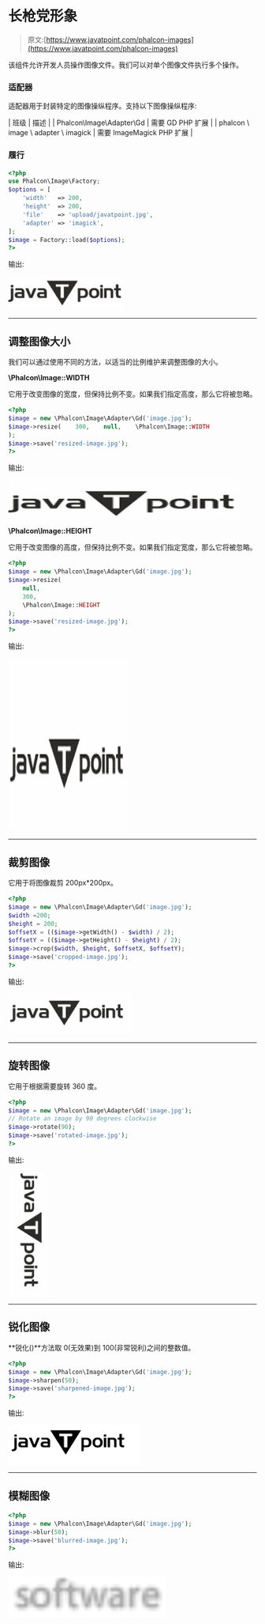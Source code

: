 # 长枪党形象

> 原文:[https://www.javatpoint.com/phalcon-images](https://www.javatpoint.com/phalcon-images)

该组件允许开发人员操作图像文件。我们可以对单个图像文件执行多个操作。

### 适配器

适配器用于封装特定的图像操纵程序。支持以下图像操纵程序:

| 班级 | 描述 |
| Phalcon\Image\Adapter\Gd | 需要 GD PHP 扩展 |
| phalcon \ image \ adapter \ imagick | 需要 ImageMagick PHP 扩展 |

### 履行

```php
<?php
use Phalcon\Image\Factory;
$options = [
    'width'   => 200,
    'height'  => 200,
    'file'    => 'upload/javatpoint.jpg',
    'adapter' => 'imagick',
];
$image = Factory::load($options);
?>

```

输出:

![Phalcon Images 1](img/f6490aad99c8e28202cc6d4713f6e979.png)

* * *

## 调整图像大小

我们可以通过使用不同的方法，以适当的比例维护来调整图像的大小。

**\Phalcon\Image::WIDTH**

它用于改变图像的宽度，但保持比例不变。如果我们指定高度，那么它将被忽略。

```php
<?php
$image = new \Phalcon\Image\Adapter\Gd('image.jpg');
$image->resize(    300,    null,    \Phalcon\Image::WIDTH
);
$image->save('resized-image.jpg');
?>

```

输出:

![Phalcon Images 2](img/a0fae1853b73ea5cb9a3a130a2f11de0.png)

**\Phalcon\Image::HEIGHT**

它用于改变图像的高度，但保持比例不变。如果我们指定宽度，那么它将被忽略。

```php
<?php
$image = new \Phalcon\Image\Adapter\Gd('image.jpg');
$image->resize(
    null,
    300,
    \Phalcon\Image::HEIGHT
);
$image->save('resized-image.jpg');
?>

```

输出:

![Phalcon Images 3](img/0f3118d399e6701428213e4eb2423830.png)

* * *

## 裁剪图像

它用于将图像裁剪 200px*200px。

```php
<?php
$image = new \Phalcon\Image\Adapter\Gd('image.jpg');
$width =200;
$height = 200;
$offsetX = (($image->getWidth() - $width) / 2);
$offsetY = (($image->getHeight() - $height) / 2);
$image->crop($width, $height, $offsetX, $offsetY);
$image->save('cropped-image.jpg');
?>

```

输出:

![Phalcon Images 4](img/75ec73b97a13e5176debf683434739fb.png)

* * *

## 旋转图像

它用于根据需要旋转 360 度。

```php
<?php
$image = new \Phalcon\Image\Adapter\Gd('image.jpg');
// Rotate an image by 90 degrees clockwise
$image->rotate(90);
$image->save('rotated-image.jpg');
?>

```

输出:

![Phalcon Images 5](img/93802d9f23a61b1c9dc756180e373f01.png)

* * *

## 锐化图像

**锐化()**方法取 0(无效果)到 100(非常锐利)之间的整数值。

```php
<?php
$image = new \Phalcon\Image\Adapter\Gd('image.jpg');
$image->sharpen(50);
$image->save('sharpened-image.jpg');
?>

```

输出:

![Phalcon Images 6](img/65ba46643d6dafc60356c7dbf5fd39a4.png)

* * *

## 模糊图像

```php
<?php
$image = new \Phalcon\Image\Adapter\Gd('image.jpg');
$image->blur(50);
$image->save('blurred-image.jpg');
?>

```

输出:

![Phalcon Images 7](img/ccc3c9480f0226b967c9a0f635a9338c.png)